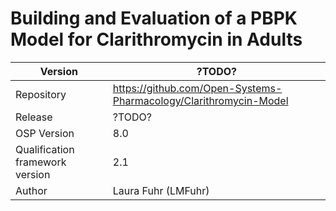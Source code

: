 # Building and Evaluation of a PBPK Model for Clarithromycin in Adults



| Version                         | ?TODO?                                                       |
| ------------------------------- | ------------------------------------------------------------ |
| Repository                      | https://github.com/Open-Systems-Pharmacology/Clarithromycin-Model |
| Release                         | ?TODO?                                                       |
| OSP Version                     | 8.0                                                          |
| Qualification framework version | 2.1                                                          |
| Author                          | Laura Fuhr (LMFuhr)                                          |

